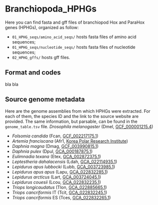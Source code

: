 # Branchiopoda_HPHGs
Here you can find fasta and gff files of branchiopod Hox and ParaHox genes (HPHGs), organized as follow:
- <code>01_HPHG_seqs/amino_acid_seqs/</code> hosts fasta files of amino acid sequences;
- <code>01_HPHG_seqs/nucleotide_seqs/</code> hosts fasta files of nucleotide sequences;
- <code>02_HPHG_gffs/</code> hosts gff files.

## Format and codes
bla bla

## Source genome metadata
Here are the genome assemblies from which HPHGs were extracted. For each of them, the species ID and the link to the source website are provided. The same information, but parsable, can be found in the <code>genome_table.tsv</code> file.
*Drosophila melanogaster* (Dmel, [GCF_000001215.4](https://www.ncbi.nlm.nih.gov/assembly/GCF_000001215.4/))

  - *Folsomia candida* (Fcan, [GCF_002217175.1](https://www.ncbi.nlm.nih.gov/assembly/GCF_002217175.1))
  - *Artemia franciscana* (Afr1, [Korea Polar Research Institute](https://antagen.kopri.re.kr/project/genome_info_iframe.php?Code=AF01))
  - *Daphnia magna*	(Dmag, [GCF_003990815.1](https://www.ncbi.nlm.nih.gov/assembly/GCF_003990815.1/))
  - *Daphnia pulex*	(Dpul, [GCA_000187875.1](https://www.ncbi.nlm.nih.gov/assembly/GCA_000187875.1/))
  - *Eulimnadia texana*	(Etex, [GCA_002872375.1](https://www.ncbi.nlm.nih.gov/assembly/GCA_002872375.1/))
  - *Leptestheria dahalacensis* (Ldah, [GCA_022114935.1](https://www.ncbi.nlm.nih.gov/assembly/GCA_022114935.1/))
  - *Lepidurus apus lubbocki* (Lubb, [GCA_003723985.1](https://www.ncbi.nlm.nih.gov/assembly/GCA_003723985.1/))
  - *Lepidurus apus apus* (Lapu, [GCA_022832285.1](https://www.ncbi.nlm.nih.gov/assembly/GCA_022832285.1/))
  - *Lepidurus arcticus* (Lart, [GCA_003724045.1](https://www.ncbi.nlm.nih.gov/assembly/GCA_003724045.1/))
  - *Lepidurus couesii* (Lcou, [GCA_022832235.1](https://www.ncbi.nlm.nih.gov/assembly/GCA_022832235.1/))
  - *Triops longicaudatus*	(Tlon, [GCA_022885665.1](https://www.ncbi.nlm.nih.gov/assembly/GCA_022885665.1/))
  - *Triops cancriformis* IT	(Tcit, [GCA_022832245.1](https://www.ncbi.nlm.nih.gov/assembly/GCA_022832245.1))
  - *Triops cancriformis* ES	(Tces, [GCA_022832265.1](https://www.ncbi.nlm.nih.gov/assembly/GCA_022832265.1))
